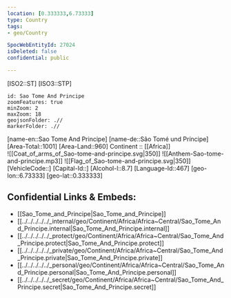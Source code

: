 ```yaml
---
location: [0.333333,6.73333] 
type: Country
tags:
- geo/Country

SpocWebEntityId: 27024
isDeleted: false
confidential: public

---
```

[ISO2::ST] 
[ISO3::STP] 
```leaflet
id: Sao Tome And Principe
zoomFeatures: true 
minZoom: 2 
maxZoom: 18
geojsonFolder: .//
markerFolder: .//
```

[name-en::Sao Tome And Principe] 
[name-de::São Tomé und Príncipe] 
[Area-Total::1001] 
[Area-Land::960] 
Continent :: [[Africa]]  
![[Coat_of_arms_of_Sao-tome-and-principe.svg|350]] 
![[Anthem-Sao-tome-and-principe.mp3]] 
![[Flag_of_Sao-tome-and-principe.svg|350]] 
[VehicleCode::] 
[Capital-Id::] 
[Alcohol-l::8.7] 
[Language-Id::467] 
[geo-lon::6.73333] 
[geo-lat::0.333333] 



## Confidential Links & Embeds: 
- [[Sao_Tome_and_Principe|Sao_Tome_and_Principe]] 
- [[../../../../../_internal/geo/Continent/Africa/Africa~Central/Sao_Tome_And_Principe.internal|Sao_Tome_And_Principe.internal]] 
- [[../../../../../_protect/geo/Continent/Africa/Africa~Central/Sao_Tome_And_Principe.protect|Sao_Tome_And_Principe.protect]] 
- [[../../../../../_private/geo/Continent/Africa/Africa~Central/Sao_Tome_And_Principe.private|Sao_Tome_And_Principe.private]] 
- [[../../../../../_personal/geo/Continent/Africa/Africa~Central/Sao_Tome_And_Principe.personal|Sao_Tome_And_Principe.personal]] 
- [[../../../../../_secret/geo/Continent/Africa/Africa~Central/Sao_Tome_And_Principe.secret|Sao_Tome_And_Principe.secret]] 
